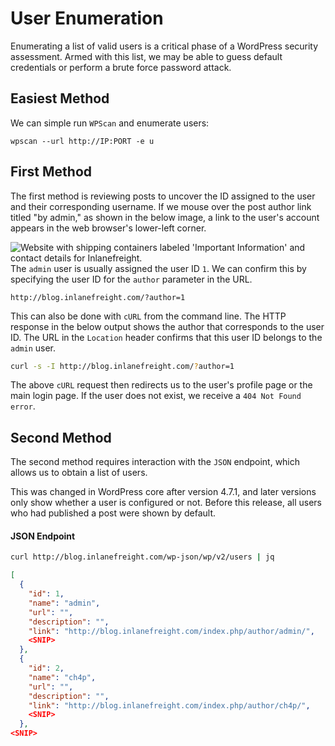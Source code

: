 # User Enumeration
Enumerating a list of valid users is a critical phase of a WordPress security assessment. Armed with this list, we may be able to guess default credentials or perform a brute force password attack.
## Easiest Method
We can simple run `WPScan` and enumerate users:
```shell
wpscan --url http://IP:PORT -e u
```
## First Method
The first method is reviewing posts to uncover the ID assigned to the user and their corresponding username. If we mouse over the post author link titled "by admin," as shown in the below image, a link to the user's account appears in the web browser's lower-left corner.

![Website with shipping containers labeled 'Important Information' and contact details for Inlanefreight.](https://academy.hackthebox.com/storage/modules/17/by-admin.png)
The `admin` user is usually assigned the user ID `1`. We can confirm this by specifying the user ID for the `author` parameter in the URL.

`http://blog.inlanefreight.com/?author=1`

This can also be done with `cURL` from the command line. The HTTP response in the below output shows the author that corresponds to the user ID. The URL in the `Location` header confirms that this user ID belongs to the `admin` user.

```bash
curl -s -I http://blog.inlanefreight.com/?author=1
```
The above `cURL` request then redirects us to the user's profile page or the main login page. If the user does not exist, we receive a `404 Not Found error`.
## Second Method
The second method requires interaction with the `JSON` endpoint, which allows us to obtain a list of users. 

This was changed in WordPress core after version 4.7.1, and later versions only show whether a user is configured or not. Before this release, all users who had published a post were shown by default.
#### JSON Endpoint
```bash
curl http://blog.inlanefreight.com/wp-json/wp/v2/users | jq
```
```json
[
  {
    "id": 1,
    "name": "admin",
    "url": "",
    "description": "",
    "link": "http://blog.inlanefreight.com/index.php/author/admin/",
    <SNIP>
  },
  {
    "id": 2,
    "name": "ch4p",
    "url": "",
    "description": "",
    "link": "http://blog.inlanefreight.com/index.php/author/ch4p/",
    <SNIP>
  },
<SNIP>
```